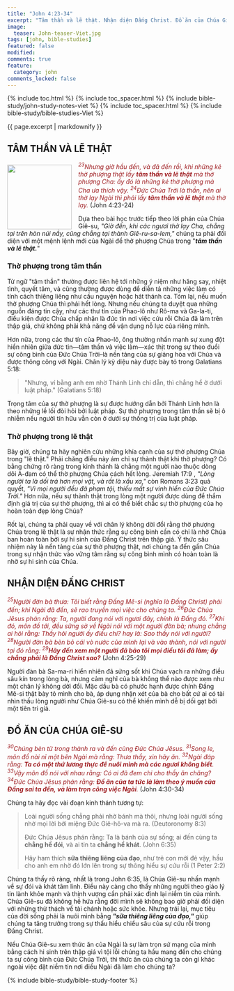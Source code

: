 ```yaml
---
title: "John 4:23-34"
excerpt: "Tâm thần và lẽ thật. Nhận diện Đấng Christ. Đồ ăn của Chúa Giê-su."
image:
  teaser: John-teaser-Viet.jpg
tags: [john, bible-studies]
featured: false
modified:
comments: true
feature:
  category: john
comments_locked: false
---
```


{% include toc.html %}
{% include toc_spacer.html %}
{% include bible-study/john-study-notes-viet %}
{% include toc_spacer.html %}
{% include bible-study/bible-studies-Viet %}

{{ page.excerpt | markdownify }}

## TÂM THẦN VÀ LẼ THẬT

<div>
<p>
<img alt src="http://vacsf.org/assets/images/John-teaser-Viet.jpg" style="border: 0px none; margin: 7px 15px 0px 0px; max-width: 100%; height: 148px; padding: 0px; float: left;">
    <span style="color: rgb(159, 29, 33);"><i><sup>23</sup>Nhưng giờ hầu đến, và đã đến rồi, khi những kẻ thờ phượng thật lấy <strong>tâm thần và lẽ thật</strong> mà thờ phượng Cha: ấy đó là những kẻ thờ phượng mà Cha ưa thích vậy. <sup>24</sup>Ðức Chúa Trời là thần, nên ai thờ lạy Ngài thì phải lấy <strong>tâm thần và lẽ thật</strong> mà thờ lạy.</i></span> (John 4:23-24)</p>
</div>

Dựa theo bài học trước tiếp theo lời phán của Chúa Giê-su, *"Giờ đến, khi các ngươi thờ lạy Cha, chẳng tại trên hòn núi nầy, cũng chẳng tại thành Giê-ru-sa-lem,"* chúng ta phải đối diện với một mệnh lệnh mới của Ngài để thờ phượng Chúa trong "***tâm thần và lẽ thật.***"

### Thờ phượng trong tâm thần

Từ ngữ "tâm thần" thường được liên hệ tới những ý niệm như hăng say, nhiệt tình, quyết tâm, và cũng thường được dùng để diễn tả những việc làm có tính cách thiêng liêng như cầu nguyện hoặc hát thánh ca. Tóm lại, nếu muốn thờ phượng Chúa thì phải hết lòng. Nhưng nếu chúng ta duyệt qua những nguồn đáng tin cậy, như các thư tín của Phao-lô như Rô-ma và Ga-la-ti, điều kiện được Chúa chấp nhận là đức tin nơi việc cứu rỗi Chúa đã làm trên thập giá, chứ không phải khả năng để vận dụng nỗ lực của riêng mình.

Hơn nữa, trong các thư tín của Phao-lô, ông thường nhấn mạnh sự xung đột hiển nhiên giữa đức tin&mdash;tâm thần và việc làm&mdash;xác thịt trong sự theo đuổi sự công bình của Đức Chúa Trời–là nền tảng của sự giảng hòa với Chúa và được thông công với Ngài. Chân lý kỳ diệu này được bày tỏ trong Galatians 5:18:

> "Nhưng, ví bằng anh em nhờ Thánh Linh chỉ dẫn, thì chẳng hề ở dưới luật pháp." (Galatians 5:18)

Trọng tâm của sự thờ phượng là sự được hướng dẫn bởi Thánh Linh hơn là theo những lề lối đòi hỏi bởi luật pháp. Sự thờ phượng trong tâm thần sẽ bị ô nhiễm nếu người tín hữu vẫn còn ở dưới sự thống trị của luật pháp.

### Thờ phượng trong lẽ thật

Bây giờ, chúng ta hãy nghiên cứu những khía cạnh của sự thờ phượng Chúa trong "lẽ thật." Phải chăng điều này ám chỉ sự thành thật khi thờ phượng? Có bằng chứng rõ ràng trong kinh thánh là chẳng một người nào thuộc dòng dõi A-đam có thể thờ phượng Chúa cách hết lòng. Jeremiah 17:9 , *"Lòng người ta là dối trá hơn mọi vật, và rất là xấu xa,"* còn Romans 3:23 quả quyết, *"Vì mọi người đều đã phạm tội, thiếu mất sự vinh hiển của Ðức Chúa Trời."* Hơn nữa, nếu sự thành thật trong lòng một người được dùng để thẩm định giá trị của sự thờ phượng, thì ai có thể biết chắc sự thờ phượng của họ hoàn toàn đẹp lòng Chúa?

Rốt lại, chúng ta phải quay về với chân lý không dời đổi rằng thờ phượng Chúa trong lẽ thật là sự nhận thức rằng sự công bình cần có chỉ là nhờ Chúa ban hoàn toàn bởi sự hi sinh của Đấng Christ trên thập giá. Ý thức sâu nhiệm này là nền tảng của sự thờ phượng thật, nơi chúng ta đến gần Chúa trong sự nhận thức vào vững tâm rằng sự công bình mình có hoàn toàn là nhờ sự hi sinh của Chúa.

## NHẬN DIỆN ĐẤNG CHRIST

<span style="color: rgb(159, 29, 33);">
<i><sup>25</sup>Người đờn bà thưa: Tôi biết rằng Ðấng Mê-si (nghĩa là Ðấng Christ) phải đến; khi Ngài đã đến, sẽ rao truyền mọi việc cho chúng ta. <sup>26</sup>Ðức Chúa Jêsus phán rằng: Ta, người đang nói với ngươi đây, chính là Ðấng đó. <sup>27</sup>Khi đó, môn đồ tới, đều sững sờ về Ngài nói với một người đờn bà; nhưng chẳng ai hỏi rằng: Thầy hỏi người ấy điều chi? hay là: Sao thầy nói với người? <sup>28</sup>Người đờn bà bèn bỏ cái vò nước của mình lại và vào thành, nói với người tại đó rằng: <sup>29</sup><strong>Hãy đến xem một người đã bảo tôi mọi điều tôi đã làm; ấy chẳng phải là Ðấng Christ sao?</strong></i></span> (John 4:25-29)

Người đàn bà Sa-ma-ri hiển nhiên đã sửng sốt khi Chúa vạch ra những điều sâu kín trong lòng bà, nhưng cảm nghĩ của bà không thể nào được xem như một chân lý không dời đổi. Mặc dầu bà có phước hạnh được chính Đấng Mê-si thật bày tỏ mình cho bà, áp dụng nhận xét của bà cho bất cứ ai có tài nhìn thấu lòng người như Chúa Giê-su có thể khiến mình dễ bị dối gạt bởi một tiên tri giả.

## ĐỒ ĂN CỦA CHÚA GIÊ-SU

<span style="color: rgb(159, 29, 33);">
<i><sup>30</sup>Chúng bèn từ trong thành ra và đến cùng Ðức Chúa Jêsus. <sup>31</sup>Song le, môn đồ nài nỉ một bên Ngài mà rằng: Thưa thầy, xin hãy ăn. <sup>32</sup>Ngài đáp rằng: <strong>Ta có một thứ lương thực để nuôi mình mà các ngươi không biết</strong>. <sup>33</sup>Vậy môn đồ nói với nhau rằng: Có ai đã đem chi cho thầy ăn chăng? <sup>34</sup>Ðức Chúa Jêsus phán rằng: <strong>Ðồ ăn của ta tức là làm theo ý muốn của Ðấng sai ta đến, và làm trọn công việc Ngài</strong>.</i></span> (John 4:30-34)

Chúng ta hãy đọc vài đoạn kinh thánh tương tự:

> Loài người sống chẳng phải nhờ bánh mà thôi, nhưng loài người sống nhờ mọi lời bởi miệng Ðức Giê-hô-va mà ra. (Deutoronomy 8:3)
>
> Ðức Chúa Jêsus phán rằng: Ta là bánh của sự sống; ai đến cùng ta <strong>chẳng hề đói</strong>, và ai tin ta <strong>chẳng hề khát</strong>. (John 6:35)
>
> Hãy ham thích <strong>sữa thiêng liêng của đạo</strong>, như trẻ con mới đẻ vậy, hầu cho anh em nhờ đó lớn lên trong sự thông hiểu sự cứu rỗi (1 Peter 2:2)

Chúng ta thấy rõ ràng, nhất là trong John 6:35, là Chúa Giê-su nhấn mạnh về sự đói và khát tâm linh. Điều này càng cho thấy những người theo giáo lý tin lành khỏe mạnh và thịnh vượng cần phải xác định lại niềm tin của mình. Chúa Giê-su đã không hề hứa rằng đời mình sẽ không bao giờ phải đối diện với những thử thách về tài chánh hoặc sức khỏe. Nhưng trái lại, mục tiêu của đời sống phải là nuôi mình bằng ***"sữa thiêng liêng của đạo,"*** giúp chúng ta tăng trưởng trong sự thấu hiểu chiều sâu của sự cứu rỗi trong Đấng Christ.

Nếu Chúa Giê-su xem thức ăn của Ngài là sự làm trọn sứ mạng của mình bằng cách hi sinh trên thập giá vì tội lỗi chúng ta hầu mang đến cho chúng ta sự công bình của Đức Chúa Trời, thì thức ăn của chúng ta còn gì khác ngoài việc đặt niềm tin nơi điều Ngài đã làm cho chúng ta?

{% include bible-study/bible-study-footer %}

